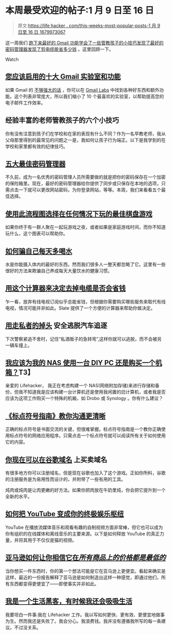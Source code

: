 # 本周最受欢迎的帖子:1 月 9 日至 16 日

> 原文:[https://life hacker . com/this-weeks-most-popular-posts-1 月 9 日至 16 日 1679973067](https://lifehacker.com/this-weeks-most-popular-posts-january-9th-to-16th-1679973067)

这一周我们 [跑下来最好的 Gmail 功能](https://lifehacker.com/top-10-gmail-labs-and-features-you-should-enable-5721986)[学会了一些管教孩子的小技巧](http://lifehacker.com/six-tips-on-disciplining-children-from-an-experienced-t-1679048782)[发现了最好的密码管理器](http://lifehacker.com/the-five-best-password-managers-5529133)[发现了剪电缆能省多少钱](http://lifehacker.com/use-this-calculator-to-decide-if-dropping-cable-will-sa-1679043694) 。这里回顾一下。

Watch

## [您应该启用的十大 Gmail 实验室和功能](http://lifehacker.com/top-10-gmail-labs-and-features-you-should-enable-5721986)

如果 Gmail 的 [不够强大的话](http://lifehacker.com/master-the-new-gmail-with-these-tips-shortcuts-and-ad-5861810) ，你可以在 [Gmail Labs](http://lifehacker.com/tag/gmaillabs/) 中找到各种好东西和额外功能。这个列表非常庞大，所以我们缩小了 10 个最喜欢的实验室，以帮助提高您的电子邮件工作效率。

## 经验丰富的老师管教孩子的六个小技巧

你有没有注意到孩子们在学校和在家的表现有什么不同？作为一名早教老师，我从父母那里得到的最常见的问题之一是，我如何让孩子行为端正。以下是我学到的在学校和家里都有效的纪律技巧。

## [五大最佳密码管理器](http://lifehacker.com/the-five-best-password-managers-5529133)

不久前，成为一名优秀的密码管理人员所需要做的就是把你的密码保存在一个加密的保险箱里。现在，最好的密码管理器给你提供了同步或只保存在本地的选项，只需点击一下就可以更改网站密码，为你登录网站，等等。本周，我们来看看五个最佳选择。

## [使用此流程图选择在任何情况下玩的最佳棋盘游戏](http://lifehacker.com/pick-the-perfect-board-game-for-any-situation-with-this-1678596666)

如果你终于有一群人聚在一起玩游戏之夜，或者如果是家庭游戏时间，而你不知道玩什么，这个图表可以帮助你。

## [如何骗自己每天多喝水](http://lifehacker.com/how-to-trick-yourself-into-drinking-more-water-every-da-1678956552)

水是你能摄入体内的最好的东西，然而我们很多人一整天都忽略了它。这里有一些很好的方法来欺骗自己养成每天大量饮水的健康习惯。

## [用这个计算器来决定去掉电缆是否会省钱](http://lifehacker.com/use-this-calculator-to-decide-if-dropping-cable-will-sa-1679043694)

乍一看，放弃有线电视订阅似乎总能省钱，但根据你需要购买哪些服务来取代有线电视，情况可能并非如此。Slate 提供了一个方便的计算器来帮助你做决定。

## [用走私者的掉头](http://lifehacker.com/escape-a-car-chase-safely-with-the-bootleggers-k-turn-1679233631) 安全逃脱汽车追逐

下次警察紧追不舍时，记住“私酒贩子的急转弯”,这样你就可以逃脱，而不会被另一辆车撞上。

## [我应该为我的 NAS 使用一台 DIY PC 还是购买一个机箱？](http://lifehacker.com/should-i-use-a-diy-pc-for-my-nas-or-buy-an-enclosure-1678991505)T3】

亲爱的 Lifehacker，
我正在考虑构建一个 NAS(网络附加存储)来进行存储和备份，但我不知道我是应该构建一台计算机还是使用我闲置的旧计算机，或者我是否应该为这项工作购买一个特殊的机箱，如 Drobo 或 Synology 。你有什么建议？

## [《标点符号指南》教你沟通更清晰](http://lifehacker.com/the-punctuation-guide-teaches-you-to-communicate-more-c-1678753567)

正确的标点符号是书面交流的关键，但很难掌握。标点符号指南是一个教你正确使用标点符号的网络应用程序。只需点击一个标点符号就可以阅读所有关于如何使用它的内容。

## [你现在可以在谷歌域名](http://lifehacker.com/you-can-now-buy-and-sell-domain-names-on-google-domains-1679243236) 上买卖域名

有很多地方你可以注册域名，但是现在谷歌也加入了这个游戏。正如你所料，谷歌的注册服务是为易用性而设计的，并附带了一些有用的工具。

炖肉或炖肉是让肉更嫩的好方法。如果你把肉放在牛奶里炖，你会把它提升到一个全新的水平。

## [如何把 YouTube 变成你的终极娱乐枢纽](http://lifehacker.com/how-to-turn-youtube-into-your-ultimate-entertainment-hu-1679226302)

YouTube 在播放流媒体音乐和观看有趣的自制视频方面非常棒，但它也可以成为你有组织的在线媒体和离线音乐的主要来源。以下是如何释放 YouTube 的真正力量，并将其用于不仅仅是猫的视频。

## [亚马逊如何让你相信它在*所有商品上的价格都是最低的*](http://lifehacker.com/how-amazon-convinces-you-that-it-has-the-lowest-prices-1679558935)

当你想买一件东西时，你的第一个想法可能是它在亚马逊上更便宜。看起来确实是这样，最近的一份报告解释了亚马逊是如何制造出这样一种感觉，即通过他们，所有东西都变得更便宜了——即使事实并非如此。

## [我是一个生活黑客，有时候我还会吸吸生活](http://lifehacker.com/im-a-life-hacker-and-sometimes-i-still-suck-at-life-1679468205)

我要坦白一件事:我在 Lifehacker 工作。我以写如何更快、更有效、更便宜地做事为生。然而我还是失败了。我会分心。我浪费钱。我并没有遵循我所写的每一条建议。不过没关系。